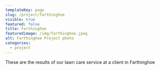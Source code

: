 ```yaml
---
templateKey: page
slug: /project/farthinghoe
visible: true
featured: false
title: Farthinghoe
featuredimage: /img/farthinghoe.jpeg
alt: Farthinghoe Project photo
categories:
  - project
---
```


These are the results of our lawn care service at a client in Farthinghoe
